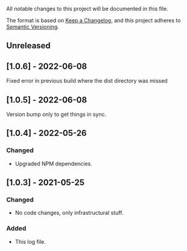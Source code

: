 All notable changes to this project will be documented in this file.

The format is based on [Keep a Changelog](https://keepachangelog.com/en/1.0.0/),
and this project adheres to [Semantic Versioning](https://semver.org/spec/v2.0.0.html).

## Unreleased

## [1.0.6] - 2022-06-08

Fixed error in previous build where the dist directory was missed

## [1.0.5] - 2022-06-08

Version bump only to get things in sync.

## [1.0.4] - 2022-05-26

### Changed

- Upgraded NPM dependencies.

## [1.0.3] - 2021-05-25

### Changed

- No code changes, only infrastructural stuff.

### Added

- This log file.
